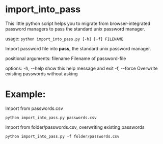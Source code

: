 # import_into_pass
This little python script helps you to migrate from browser-integrated password managers to pass the standard unix password manager.

usage: ```python import_into_pass.py [-h] [-f] FILENAME```

Import password file into **pass**, the standard unix password manager.

positional arguments:
  filename     Filename of password-file

options:
  -h, --help   show this help message and exit
  -f, --force  Overwrite existing passwords without asking

# Example:
Import from passwords.csv
```shell
python import_into_pass.py passwords.csv
```
Import from folder/passwords.csv, overwriting existing passwords
```shell
python import_into_pass.py -f folder/passwords.csv
```
